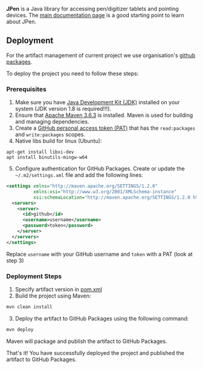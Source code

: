**JPen** is a Java library for accessing pen/digitizer tablets and pointing devices. The [main documentation page](http://jpen.sf.net) is a good starting point to learn about JPen.

## Deployment

For the artifact management of current project we use organisation's 
[github packages](https://github.com/orgs/TNTU-121-SE-research/packages). 

To deploy the project you need to follow these steps:

### Prerequisites

1. Make sure you have [Java Development Kit (JDK)](https://www.oracle.com/java/technologies/javase-jdk11-downloads.html) 
installed on your system (JDK version 1.8 is required!!!).
2. Ensure that [Apache Maven 3.6.3](https://maven.apache.org/download.cgi) is installed. 
Maven is used for building and managing dependencies.
3. Create a [GitHub personal access token (PAT)](https://github.com/settings/tokens) that has 
the `read:packages` and `write:packages` scopes.
4. Native libs build for linux (Ubuntu): 
```
apt-get install libxi-dev
apt install binutils-mingw-w64
```
5. Configure authentication for GitHub Packages. Create or update the `~/.m2/settings.xml` file and add the following lines:

```xml
<settings xmlns="http://maven.apache.org/SETTINGS/1.2.0"
          xmlns:xsi="http://www.w3.org/2001/XMLSchema-instance"
          xsi:schemaLocation="http://maven.apache.org/SETTINGS/1.2.0 http://maven.apache.org/xsd/settings-1.2.0.xsd">
  <servers>
    <server>
      <id>github</id>
      <username>username</username>
      <password>token</password>
    </server>
  </servers>
</settings>

```

Replace `username` with your GitHub username and `token` with a PAT (look at step 3)

### Deployment Steps

1. Specify artifact version in [pom.xml](./pom.xml)
2. Build the project using Maven:
```bash
mvn clean install
```
3. Deploy the artifact to GitHub Packages using the following command:
```bash
mvn deploy
```
Maven will package and publish the artifact to GitHub Packages.

That's it! You have successfully deployed the project and published the artifact to GitHub Packages.